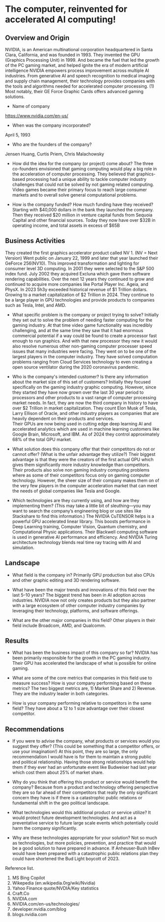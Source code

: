 # The computer, reinvented for accelerated AI computing!

## Overview and Origin
NVIDIA, is an American multinational corporation headquartered in Santa Clara, California, and was founded in 1993. They invented the GPU (Graphics Processing Unit) in 1999.  And became the fuel that led the growth of the PC gaming market, and helped ignite the era of modern artificial intelligence 
NVIDIA empowers process improvement across multiple AI industries. From generative AI and speech recognition to medical imaging and supply chain management, their technology provides companies with the tools and algorithms needed for accelerated computer processing. (1)
Most notably, their GE Force Graphic Cards offers advanced gaming solutions.  
* Name of company

https://www.nvidia.com/en-us/

* When was the company incorporated?

April 5, 1993

* Who are the founders of the company?

Jensen Huang, Curtis Priem, Chris Malachowsky

* How did the idea for the company (or project) come about?
The three co-founders envisioned that gaming computing would play a big role in the acceleration of computer processing. They believed that graphics-based processing had a unique ability to tackle computer industry challenges that could not be solved by not gaming related computing. Video games became their primary focus to reach large consumer markets and to overall solve general computational problems. 

* How is the company funded? How much funding have they received?
Starting with $40,000 dollars in the bank they launched the company.  Then they received $20 million in venture capital funds from Sequoia Capital and other financial sources. Today they now have over $32B in operating income, and total assets in excess of $65B

## Business Activities
They created the first graphics accelerator product called NV 1.  (NV = Next Version)
Went public on January 22, 1999 and later that year launched their GeForce 256(NV10).  This improved transformation and lighting for consumer level 3D computing. In 2001 they were selected to the S&P 500 index fund.  July 2002 they acquired Excluna which gave them software rendering capabilities. Over the next 12 years they continued to grow and continued to acquire more companies like Portal Player Inc. Ageia, and PhysX.
In 2023 5h3y exceeded historical revenue of $1 Trillion dollars.  Growing to a market capitalization of $2 Trillion in 2024.  They continue to be a large player in GPU technologies and provide products to companies such as Tesla, Intel, and AMD. 
* What specific problem is the company or project trying to solve?
Initially they set out to solve the problem of needing faster computing for the gaming industry.  At that time video game functionality was incredibly challenging, and at the same time they saw that it had enormous commercial potential if a way could be found to create a processor fast enough to run graphics.  And with that new processor they new it would also resolve numerous other non-gaming computer processer speed issues that many industries were facing. 
They went on to be one of the largest players in the computer industry.  They have solved computation problems ranging from Cloud Services technology to even creating a open source ventilator during the 2020 coronavirus pandemic. 

* Who is the company's intended customer? Is there any information about the market size of this set of customers?
Initially they focused specifically on the gaming industry graphic computing.  However, since they started they have now grown over the last 30 year period to processors and other products to a vast range of computer processing market needs. In fact, they are now the third company in history to have over $2 Trillion in market capitalization. They count Elon Musk of Tesla, Larry Ellison of Oracle, and other industry players as companies that are heavily dependent on their products and services.  
Their GPUs are now being used in cutting edge deep learning AI and accelerated analytics which are used in machine learning customers like Google Brain, Microsoft, and IBM.  As of 2024 they control approximately 68% of the total GPU market.

* What solution does this company offer that their competitors do not or cannot offer? (What is the unfair advantage they utilize?)
Their biggest advantage is that they were the creators of the first actual GPU which gives them significantly more industry knowledge than competitors.  Their products also solve non gaming industry computing problems where as some of their competitors focus only on gaming computer technology.  However, the sheer size of their company makes them on of the very few players in the computer acceleration market that can meet the needs of global companies like Tesla and Google. 

* Which technologies are they currently using, and how are they implementing them? (This may take a little bit of sleuthing&mdash;you may want to search the company’s engineering blog or use sites like Stackshare to find this information.)
The NVIDIA CuTENSOR helps is a powerful GPU accelerated linear library.  This boosts performance in Deep Learning training, Computer Vision, Quantum chemistry, and Computational Physic applications.
Their Blackwell computing software is used in generative AI performance and efficiency.  And NVIDIA Turing architecture technology blends real time ray tracing with AI and simulation. 

## Landscape

* What field is the company in?
Primarily GPU production but also CPUs and other graphic editing and 3D rendering software. 

* What have been the major trends and innovations of this field over the last 5&ndash;10 years?
The biggest trend has been in AI adoption across industries. NVIDIA now not only creates products but they also partner with a large ecosystem of other computer industry companies by leveraging their technology, platforms, and software offerings. 

* What are the other major companies in this field?
Other players in their field include Broadcom, AMD, and Qualcomm. 

## Results

* What has been the business impact of this company so far?
NVIDIA has been primarily responsible for the growth in the PC gaming industry.  Their GPU has accelerated the landscape of what is possible for online gaming. 

* What are some of the core metrics that companies in this field use to measure success? How is your company performing based on these metrics?
The two biggest metrics are, 1) Market Share and 2) Revenue.  They are the industry leader in both categories. 

* How is your company performing relative to competitors in the same field?
They have about a 12 to 1 size advantage over their closest competitor.  

## Recommendations

* If you were to advise the company, what products or services would you suggest they offer? (This could be something that a competitor offers, or use your imagination!)
At this point, they are so large, the only recommendation I would have is for them to maintain a strong public and political relationship.  Having those strong relationships would help them if they ever had an unfortunate event like Budweiser had last year which cost them about 25% of market share. 

* Why do you think that offering this product or service would benefit the company?
Because from a product and technology offering perspective they are so far ahead of their competitors that really the only significant concern they have is if there is a catastrophic public relations or fundamental shift in the geo political landscape. 

* What technologies would this additional product or service utilize?
  It would protect future development technologies. And act as a preventative service to future large scale events which potentially could harm the company significantly.

* Why are these technologies appropriate for your solution?
  Not so much as technologies, but more policies, prevention, and practice that would be a good solution to have prepared in advance.  If Anheuser-Bush InBev would have been prepared with a catastrophic public relations plan they could have shortened the Bud Light boycott of 2023. 
  

Reference list.
1.	MS Bing Copilot
2.	Wikepedia (en.wikipedia.0rg/wiki/Nvidia)
3.	Yahoo Finance quote/NVDIA/Key statistics
4.	Craft.Co
5.	NVIDIA.com
6.	NVIDIA.com/en-us/technologies/
7.	developer.nvidia.com/blog
8.	blogs.nvidia.com
   
   
